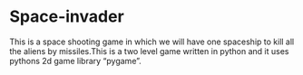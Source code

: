 # Space-invader
This is a space shooting game in which we will have one spaceship to kill all the aliens by missiles.This is a two level game written in python and it uses pythons 2d game library “pygame”.
